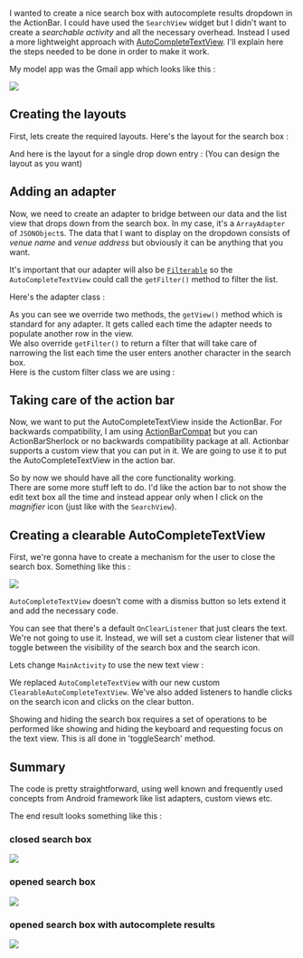 I wanted to create a nice search box with autocomplete results dropdown in the ActionBar. I could have used the `SearchView` widget but I didn't want to create a *searchable activity* and all the necessary overhead. Instead I used a more lightweight approach with [AutoCompleteTextView](http://developer.android.com/reference/android/widget/AutoCompleteTextView.html). I'll explain here the steps needed to be done in order to make it work.

My model app was the Gmail app which looks like this :

![](http://media.tumblr.com/d39b58c2c78601e7f4b923f556297e02/tumblr_inline_mthuwuMRnH1s1qo9o.png)

## Creating the layouts

First, lets create the required layouts. Here's the layout for the search box :

<script src="https://gist.github.com/mderazon/6653926.js"></script>

And here is the layout for a single drop down entry : (You can design the layout as you want)

<script src="https://gist.github.com/mderazon/6653962.js"></script>

## Adding an adapter

Now, we need to create an adapter to bridge between our data and the list view that drops down from the search box. In my case, it's a `ArrayAdapter` of `JSONObject`s. The data that I want to display on the dropdown consists of *venue name* and *venue address* but obviously it can be anything that you want. 

It's important that our adapter will also be [`Filterable`](http://developer.android.com/reference/android/widget/Filterable.html) so the `AutoCompleteTextView` could call the `getFilter()` method to filter the list. 

Here's the adapter class :

<script src="https://gist.github.com/mderazon/6654314.js"></script>

As you can see we override two methods, the `getView()` method which is standard for any adapter. It gets called each time the adapter needs to populate another row in the view.  
We also override `getFilter()` to return a filter that will take care of narrowing the list each time the user enters another character in the search box.  
Here is the custom filter class we are using :

<script src="https://gist.github.com/mderazon/6654170.js"></script>

## Taking care of the action bar

Now, we want to put the AutoCompleteTextView inside the ActionBar. For backwards compatibility, I am using [ActionBarCompat](http://android-developers.blogspot.co.il/2013/08/actionbarcompat-and-io-2013-app-source.html) but you can ActionBarSherlock or no backwards compatibility package at all. Actionbar supports a custom view that you can put in it. We are going to use it to put the AutoCompleteTextView in the action bar.

<script src="https://gist.github.com/mderazon/6654048.js"></script>

So by now we should have all the core functionality working.  
There are some more stuff left to do. I'd like the action bar to not show the edit text box all the time and instead appear only when I click on the *magnifier* icon (just like with the `SearchView`).

## Creating a clearable AutoCompleteTextView
First, we're gonna have to create a mechanism for the user to close the search box. Something like this :

![](clearable_autocompletetextview.png)

 `AutoCompleteTextView` doesn't come with a dismiss button so lets extend it and add the necessary code.

<script src="https://gist.github.com/mderazon/6700044.js"></script>

You can see that there's a default `OnClearListener` that just clears the text. We're not going to use it. Instead, we will set a custom clear listener that will toggle between the visibility of the search box and the search icon.

Lets change `MainActivity` to use the new text view : 

<script src="https://gist.github.com/mderazon/6749699.js"></script>

We replaced `AutoCompleteTextView` with our new custom `ClearableAutoCompleteTextView`. We've also added listeners to handle clicks on the search icon and clicks on the clear button.

Showing and hiding the search box requires a set of operations to be performed like showing and hiding the keyboard and requesting focus on the text view. This is all done in 'toggleSearch' method.

## Summary

The code is pretty straightforward, using well known and frequently used concepts from Android framework like list adapters, custom views etc.

The end result looks something like this :
### closed search box

![](search_box_closed.png)

### opened search box

![](search_box_opened.png)

### opened search box with autocomplete results

![](search_box_opened_ac.png)


